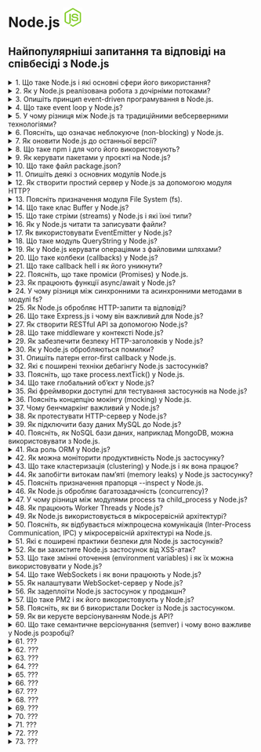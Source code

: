 <h1>
  Node.js <img src="./assets/nodejs.svg" width="40" height="40" />
</h1>

<h2>Найпопулярніші запитання та відповіді на співбесіді з Node.js</h2>

<details>
<summary>1. Що таке Node.js і які основні сфери його використання?</summary>

#### Node.js

**Node.js** — це середовище виконання JavaScript поза браузером, побудоване на
V8. Використовується для створення серверних застосунків, REST/GraphQL API,
реального часу (чати, стріми), мікросервісів, CLI-утиліт.

</details>

<details>
<summary>2. Як у Node.js реалізована робота з дочірніми потоками?</summary>

#### Node.js

Node.js за замовчуванням виконує код у одному потоці (event loop), але:

- Для асинхронних I/O операцій використовує пул потоків libuv. Це приховано від
  розробника.

- Для створення дочірніх потоків у самому Node.js є модуль worker_threads —
  дозволяє запускати паралельні обчислення в окремих потоках з можливістю обміну
  пам’яттю.

- Для ізольованих процесів застосовується child_process, але це вже не потоки, а
  окремі процеси.

В реальних проєктах: CPU-bound задачі (наприклад, хешування, обробка зображень)
варто виносити у worker_threads, щоб не блокувати основний потік.

</details>

<details>
<summary>3. Опишіть принцип event-driven програмування в Node.js.</summary>

#### Node.js

Node.js працює за event-driven (подієво-орієнтованою моделлю): основний потік
виконує event loop, який реагує на події (I/O, мережеві запити, таймери).
Замість блокуючих викликів використовуються колбеки, проміси або async/await. Це
дозволяє ефективно обробляти велику кількість одночасних з’єднань без створення
додаткових потоків.

Приклад з практики: HTTP-сервер у Node.js слухає події request і виконує
потрібний обробник кожного запиту.

</details>

<details>
<summary>4. Що таке event loop у Node.js?</summary>

#### Node.js

1. **Принцип:** Event loop — це механізм, який керує виконанням асинхронних
   операцій у Node.js.

2. **Як працює:** Він безперервно перевіряє чергу подій (callback queue) та
   виконує колбеки, коли стек викликів порожній.

3. **Роль:** Забезпечує неблокуюче виконання коду в одному потоці.

4. **Приклад:** HTTP-запит завершується → колбек потрапляє в чергу → event loop
   виконує його, коли готовий.

</details>

<details>
<summary>5. У чому різниця між Node.js та традиційними вебсерверними технологіями?</summary>

#### Node.js

1. **Архітектура:**

- Node.js — однопотокова подієво-орієнтована модель (event loop).

- Традиційні вебсервери (Apache, Tomcat, IIS) — багатопотокові: кожен запит
  обробляється окремим потоком/процесом.

2. **Продуктивність:**

- Node.js краще масштабується при великій кількості одночасних I/O-запитів.

- Традиційні сервери добре працюють із CPU-bound задачами, але витрачають більше
  ресурсів на управління потоками.

3. **Розробка:**

- Node.js дозволяє писати і фронтенд, і бекенд на JavaScript (єдина мова).

- У класичних підходах бекенд реалізується іншими мовами (PHP, Java, C#,
  Python).

**Приклад з практики:**

Node.js підходить для чату або API з великою кількістю клієнтів у реальному
часі, а Java/Tomcat краще для важких транзакційних систем (банкінг, ERP).

</details>

<details>
<summary>6. Поясніть, що означає неблокуюче (non-blocking) у Node.js.</summary>

#### Node.js

- **Принцип:** Неблокуюче означає, що виконання коду не чекає завершення I/O
  операцій (файли, мережа, БД).

- **Як працює:** Node.js запускає I/O асинхронно і реєструє колбек або проміс
  для обробки результату, поки основний потік продовжує виконання іншого коду.

- **Роль:** Забезпечує високу продуктивність при великій кількості одночасних
  запитів без створення додаткових потоків.

#### Приклад з практики:

Читання великого файлу з диску через fs.readFile() не зупиняє сервер — він може
обробляти інші HTTP-запити в цей час.

</details>

<details>
<summary>7. Як оновити Node.js до останньої версії?</summary>

#### Node.js

1. **Через офіційний сайт:** завантажити останній інсталятор з nodejs.org і
   встановити.

2. **Через пакетний менеджер:**

- Windows/macOS: `nvm` (Node Version Manager) — `nvm install node` або
  `nvm install <version>`

- Linux: `nvm` або системний пакетний менеджер (`apt`, `yum`)

3. **Перевірка версії:** `node -v`

Практика: для проєктів з різними версіями Node.js краще використовувати `nvm` —
легко перемикатися між версіями без конфліктів.

</details>

<details>
<summary>8. Що таке npm і для чого його використовують?</summary>

#### Node.js

- **npm (Node Package Manager)** — менеджер пакетів для Node.js.

- **Призначення:** встановлення, оновлення та управління бібліотеками/модулями у
  проєкті.

- **Приклади команд:**

  - `npm install <package>` — встановити пакет

  - `npm update` — оновити пакети

  - `npm init` — створити package.json

Практика: використовується для підключення сторонніх бібліотек (Express, Axios,
Lodash) і управління залежностями проєкту.

</details>

<details>
<summary>9. Як керувати пакетами у проєкті на Node.js?</summary>

#### Node.js

1. **Ініціалізація проєкту:** `npm init` або `npm init -y` створює
   `package.json`.

2. **Встановлення пакетів:**

- `npm install <package>` — додає пакет і записує у dependencies

- `npm install <package> --save-dev` — додає у devDependencies

3. **Оновлення та видалення:**

- `npm update` — оновлення пакетів

- `npm uninstall <package>` — видалення пакета

4. **Фіксація версій:** `package-lock.json` гарантує однакові версії для всіх
   учасників проєкту.

Практика: завжди використовуй package-lock.json і розділяй залежності на runtime
та dev, щоб уникнути конфліктів і зайвого коду на продакшні.

</details>

<details>
<summary>10. Що таке файл package.json?</summary>

#### Node.js

- **Призначення:** `package.json` описує Node.js проєкт і його залежності.

- **Що містить:**

  - Назву, версію проєкту

  - Залежності (`dependencies` і `devDependencies`)

  - Скрипти (`scripts`) для запуску команд (`start`, `test`, `build`)

  - Метадані про автора, ліцензію, сумісність Node.js

**Практика:** Використовується npm/yarn для встановлення потрібних пакетів і
запуску команд через `npm run <script>`.

</details>

<details>
<summary>11. Опишіть деякі з основних модулів Node.js</summary>

#### Node.js

У Node.js є вбудовані модулі, які не потребують встановлення через npm:

- `fs (File System):` робота з файлами (читання, запис, стрімінг).

- `http / https:` створення вебсерверів та робота з HTTP(S)-запитами.

- `path:` робота з файловими шляхами, кросплатформене вирівнювання.

- `os:` інформація про операційну систему (CPU, пам’ять, мережа).

- `events:` реалізація подієвої моделі через EventEmitter.

- `crypto:` шифрування, хешування, генерація ключів.

</details>

<details>
<summary>12. Як створити простий сервер у Node.js за допомогою модуля HTTP?</summary>

#### Node.js

1. Імпортувати модуль: `const http = require('http');`

2. Створити сервер через `http.createServer()`.

3. Визначити обробку запитів (`req`, `res`).

4. Запустити сервер на вказаному порту (`server.listen(3000)`).

#### Код-приклад:

```JavaScript
const http = require('http');

const server = http.createServer((req, res) => {
  res.writeHead(200, { 'Content-Type': 'text/plain' });
  res.end('Hello, Node.js server!');
});

server.listen(3000, () => {
  console.log('Server is running at http://localhost:3000');
});
```

Практика: такий підхід підходить для демо чи дуже простих API. У реальних
проєктах зазвичай використовують Express.js для зручності.

</details>

<details>
<summary>13. Поясніть призначення модуля File System (fs).</summary>

#### Node.js

- Призначення: модуль `fs` дозволяє працювати з файловою системою напряму з
  Node.js.

- Можливості:

  - читання (`fs.readFile`, `fs.createReadStream`)

  - запис (`fs.writeFile`, `fs.createWriteStream`)

  - створення/видалення файлів і директорій

  - робота в синхронному й асинхронному режимі

- Практика: використовується для завантаження/збереження файлів користувача,
  логування, роботи з конфігами.

#### Приклад:

```JavaScript
const fs = require('fs');

fs.readFile('data.txt', 'utf8', (err, data) => {
  if (err) throw err;
  console.log(data);
});
```

</details>

<details>
<summary>14. Що таке клас Buffer у Node.js?</summary>

#### Node.js

- Призначення: `Buffer` — це клас у Node.js для роботи з двійковими даними (raw
  data).

- Особливості:

  - зберігає дані у вигляді байтів (подібно до масиву байтів у C).

  - використовується для обробки файлів, мережевих потоків, зображень тощо.

  - працює поза V8 heap, напряму в пам’яті.

- Практика: корисний для читання/запису файлів (`fs`), роботи з TCP/UDP
  сокетами, обробки даних у потоках.

#### Приклад:

```JavaScript
const buf = Buffer.from('Hello');
console.log(buf);        // <Buffer 48 65 6c 6c 6f>
console.log(buf.toString()); // Hello
```

</details>

<details>
<summary>15. Що таке стріми (streams) у Node.js і які їхні типи?</summary>

#### Node.js

- Призначення: Стріми — це інтерфейс для роботи з потоковими даними по частинах,
  без завантаження всього в пам’ять. Використовуються для файлів,
  HTTP-запитів/відповідей, сокетів.

- Перевага: ефективна робота з великими обсягами даних.

#### Типи стрімів у Node.js:

1. Readable — джерело даних (читання файлів, вхідні HTTP-запити).

2. Writable — приймач даних (запис у файл, вихідні HTTP-відповіді).

3. Duplex — одночасно читання і запис (TCP-сокети).

4. Transform — Duplex із можливістю трансформації даних під час потоку
   (наприклад, стиснення через zlib).

#### Приклад з практики:

```JavaScript
const fs = require('fs');

const readStream = fs.createReadStream('input.txt');
const writeStream = fs.createWriteStream('output.txt');

readStream.pipe(writeStream); // копіює файл через стріми
```

</details>

<details>
<summary>16. Як у Node.js читати та записувати файли?</summary>

#### Node.js

У Node.js для цього використовується модуль fs (File System).

1. Асинхронне читання/запис (рекомендовано):

```JavaScript
const fs = require('fs');

// Читання
fs.readFile('input.txt', 'utf8', (err, data) => {
  if (err) throw err;
  console.log(data);
});

// Запис
fs.writeFile('output.txt', 'Hello Node.js', (err) => {
  if (err) throw err;
  console.log('Файл збережено!');
});
```

2. Синхронні методи (блокують event loop, краще не використовувати у продакшн):

```JavaScript
const data = fs.readFileSync('input.txt', 'utf8');
fs.writeFileSync('output.txt', 'Hello Sync');
```

#### Практика:

- асинхронні методи застосовуються в більшості сценаріїв (вебсервери, API).

- синхронні зручні для скриптів або ініціалізації конфігів при старті.

</details>

<details>
<summary>17. Як використовувати EventEmitter у Node.js?</summary>

#### Node.js

- EventEmitter — це клас із модуля events, який реалізує подієву модель у
  Node.js.

- Дозволяє створювати власні події та підписників (listeners).

#### Приклад використання:

```JavaScript
const EventEmitter = require('events'); const emitter = new EventEmitter();

// підписка на подію emitter.on('greet', (name) => {
console.log(`Hello, ${name}!`); });

// виклик події emitter.emit('greet', 'Viktor');
```

#### Практика:

- Використовується у внутрішніх механізмах Node.js (наприклад, стріми побудовані
  на EventEmitter).

- У проєктах застосовується для кастомних івентів — наприклад, логування,
  повідомлення між модулями.

</details>

<details>
<summary>18. Що таке модуль QueryString у Node.js?</summary>

#### Node.js

- Призначення: модуль querystring використовується для роботи з рядками запитів
  (URL query strings).

- Можливості:

  - перетворює query string у JavaScript-об’єкт

  - формує query string з об’єкта

#### Приклад:

```js
const querystring = require('querystring');

const parsed = querystring.parse('name=Viktor&age=30'); console.log(parsed); //
{ name: 'Viktor', age: '30' }

const str = querystring.stringify({ city: 'Kyiv', lang: 'ua' });
console.log(str); // city=Kyiv&lang=ua
```

Практика: у сучасних застосунках частіше використовують URLSearchParams
(стандартний Web API у Node.js 10+), але querystring усе ще застосовують у
легасі-коді.

</details>

<details>
<summary>19. Як у Node.js керувати операціями з файловими шляхами?</summary>

#### Node.js

- У Node.js для цього є вбудований модуль path, який забезпечує кросплатформену
  роботу з шляхами.

#### Основні методи:

- `path.join([...paths])` — об’єднання шляхів у правильному форматі.

- `path.resolve([...paths])` — повертає абсолютний шлях.

- `path.basename(path)` — отримати ім’я файлу.

- `path.dirname(path)` — отримати директорію.

- `path.extname(path)` — отримати розширення файлу.

#### Приклад:

```JavaScript
const path = require('path');

const filePath = '/users/viktor/docs/file.txt';

console.log(path.basename(filePath)); // file.txt
console.log(path.dirname(filePath));  // /users/viktor/docs
console.log(path.extname(filePath));  // .txt
console.log(path.join('users', 'viktor', 'docs')); // users/viktor/docs
```

Практика: path застосовується для роботи з файлами у різних ОС (Windows → \,
Linux/macOS → /).

</details>

<details>
<summary>20. Що таке колбеки (callbacks) у Node.js?</summary>

#### Node.js

**Колбек** — це функція, яка передається як аргумент іншій функції і
викликається після завершення асинхронної операції.

- У Node.js вони широко застосовуються для роботи з I/O (файли, мережа, база
  даних).

- Стандартний підхід: error-first callback — перший аргумент `err`, другий —
  результат.

#### Приклад:

```JavaScript
const fs = require('fs');

fs.readFile('data.txt', 'utf8', (err, data) => {
  if (err) {
    console.error('Помилка:', err);
    return;
  }
  console.log('Вміст файлу:', data);
});
```

Практика: Колбеки — основа асинхронності у Node.js. Але через проблему "callback
hell" у сучасних проєктах переважно використовують Promises та async/await.

</details>

<details>
<summary>21. Що таке callback hell і як його уникнути?</summary>

#### Node.js

**Callback hell** — це ситуація, коли в коді є багато вкладених колбеків, що
ускладнює читання, відлагодження та підтримку.

#### Приклад:

```JavaScript
fs.readFile('a.txt', (err, dataA) => {
  fs.readFile('b.txt', (err, dataB) => {
    fs.readFile('c.txt', (err, dataC) => {
      console.log(dataA, dataB, dataC);
    });
  });
});
```

#### Як уникнути:

1. Використовувати Promises — ланцюжки .then().

2. Застосовувати async/await — більш лаконічний та зрозумілий синтаксис.

3. Розбивати код на менші функції (modularization).

4. Використовувати готові бібліотеки для керування асинхронністю (async,
   bluebird).

Сучасна практика: майже всюди застосовують async/await, бо це найчитабельніший
спосіб писати асинхронний код у Node.js.

</details>

<details>
<summary>22. Поясніть, що таке проміси (Promises) у Node.js.</summary>

#### Node.js

**Promise** — це об’єкт, який представляє результат асинхронної операції:
успішний (`resolved`) або з помилкою (`rejected`).

- Дозволяє уникнути вкладених колбеків і писати асинхронний код більш
  структуровано.

- Стани проміса:

1. `pending` (очікування)

2. `fulfilled` (успішно виконано)

3. `rejected` (помилка)

#### Приклад:

```JavaScript
const fs = require('fs').promises;

fs.readFile('data.txt', 'utf8')
  .then(data => console.log('Вміст:', data))
  .catch(err => console.error('Помилка:', err));
```

#### Практика:

- Використовуються для роботи з асинхронними API (fetch, fs.promises, БД).

- У сучасному коді зазвичай поєднуються з async/await, що робить код ще
  чистішим.

</details>

<details>
<summary>23. Як працюють функції async/await у Node.js?</summary>

#### Node.js

- `async` — позначає функцію, яка завжди повертає Promise.

- `await` — зупиняє виконання всередині async-функції, поки Promise не буде
  виконано (`resolved` або `rejected`).

- Це синтаксичний цукор над Promises, що робить асинхронний код схожим на
  синхронний.

Приклад:

```JavaScript
const fs = require('fs').promises;

async function readFile() {
  try {
    const data = await fs.readFile('data.txt', 'utf8');
    console.log('Вміст:', data);
  } catch (err) {
    console.error('Помилка:', err);
  }
}

readFile();
```

#### Практика:

- Використовується у більшості сучасних проєктів для роботи з асинхронним кодом.

- Полегшує обробку помилок через `try/catch`.

- Уникає “callback hell” і довгих ланцюжків `.then()`.

</details>

<details>
<summary>24. У чому різниця між синхронними та асинхронними методами в модулі fs?</summary>

#### Node.js

**Синхронні методи** (`fs.readFileSync`, `fs.writeFileSync`):

- Блокують event loop, поки операція не завершиться.

- Простий код, але погано для серверних застосунків з багатьма запитами.

**Асинхронні методи** (`fs.readFile`, `fs.writeFile`):

- Виконуються неблокуюче.

- Результат обробляється через callback, Promise або async/await.

- Рекомендовані для продакшн-коду.

#### Приклад:

```JavaScript
const fs = require('fs');

// Асинхронно
fs.readFile('data.txt', 'utf8', (err, data) => {
  if (err) throw err;
  console.log('Async:', data);
});

// Синхронно
const data = fs.readFileSync('data.txt', 'utf8');
console.log('Sync:', data);
```

#### Практика:

- Синхронні методи підходять для скриптів або ініціалізації під час старту
  програми.

- Асинхронні — для роботи сервера, щоб не блокувати інші запити.

</details>

<details>
<summary>25. Як Node.js обробляє HTTP-запити та відповіді?</summary>

#### Node.js

**Node.js** використовує вбудований модуль http для створення серверів.

- Сервер працює в подієво-орієнтованій моделі: на кожен запит генерується подія,
  яку можна обробити у callback.

- Об’єкт req (request) містить дані запиту (метод, заголовки, тіло).

- Об’єкт res (response) використовується для формування та відправки відповіді
  клієнту.

#### Приклад:

```JavaScript
const http = require('http');

const server = http.createServer((req, res) => {
  res.writeHead(200, { 'Content-Type': 'text/plain' });
  res.end('Hello from Node.js server!');
});

server.listen(3000, () => {
  console.log('Server is running on http://localhost:3000');
});
```

#### Практика:

- Node.js може обробляти велику кількість одночасних HTTP-запитів завдяки
  неблокуючій архітектурі.

- Для складніших застосунків використовуються фреймворки на базі http, наприклад
  Express.js.

</details>

<details>
<summary>26. Що таке Express.js і чому він важливий для Node.js?</summary>

#### Node.js

**Express.js** — це мінімалістичний і гнучкий веб-фреймворк для Node.js.

- Дає простіший спосіб роботи з HTTP-запитами, відповідями, маршрутизацією,
  middleware.

- Значно спрощує розробку REST API та веб-додатків.

#### Чому важливий:

- Зменшує кількість “ручного коду” порівняно з нативним модулем `http`.

- Має велику екосистему middleware для авторизації, логування, обробки JSON,
  статичних файлів тощо.

- Де-факто стандарт у Node.js-середовищі для побудови серверних застосунків.

#### Приклад:

```JavaScript
const express = require('express');
const app = express();

app.get('/', (req, res) => {
  res.send('Hello from Express.js!');
});

app.listen(3000, () => {
  console.log('Server running on http://localhost:3000');
});
```

У реальних проєктах Express — це "каркас" для швидкої розробки, тоді як чистий
http модуль використовують рідко.

</details>

<details>
<summary>27. Як створити RESTful API за допомогою Node.js?</summary>

#### Node.js

1. Використати Express.js (спрощує маршрутизацію та обробку запитів).

2. Визначити ендпоінти для CRUD-операцій (Create, Read, Update, Delete).

3. Використовувати JSON як формат обміну даними.

4. Опціонально: підключити базу даних (MongoDB, PostgreSQL, MySQL).

#### Приклад REST API (Express.js):

```JavaScript
const express = require('express');
const app = express();

app.use(express.json());

// Read (GET)
app.get('/users', (req, res) => {
  res.json([{ id: 1, name: 'Alice' }]);
});

// Create (POST)
app.post('/users', (req, res) => {
  const newUser = req.body;
  res.status(201).json(newUser);
});

// Update (PUT)
app.put('/users/:id', (req, res) => {
  res.json({ id: req.params.id, ...req.body });
});

// Delete (DELETE)
app.delete('/users/:id', (req, res) => {
  res.status(204).send();
});

app.listen(3000, () => console.log('API running on http://localhost:3000'));
```

#### Ключові моменти:

- Кожен ендпоінт відповідає певній операції над ресурсом.

- Дані передаються у форматі JSON.

- Легко масштабувати та інтегрувати з базами даних і фронтендом.

</details>

<details>
<summary>28. Що таке middleware у контексті Node.js?</summary>

#### Node.js

**Middleware** — це функція, яка виконується між отриманням HTTP-запиту і
відправкою відповіді в Express.js або іншому Node.js-фреймворку.

- Вона може змінювати `req` і `res`, виконувати логіку (логування,
  аутентифікація, валідація, обробка помилок) і викликати `next()` для передачі
  керування далі.

#### Приклад middleware в Express.js:

```JavaScript
const express = require('express');
const app = express();

// Кастомне middleware для логування
app.use((req, res, next) => {
  console.log(`${req.method} ${req.url}`);
  next(); // передати керування наступному middleware/роуту
});

app.get('/', (req, res) => {
  res.send('Hello, Middleware!');
});

app.listen(3000, () => console.log('Server running on http://localhost:3000'));
```

#### Ключові приклади middleware:

- Вбудовані (`express.json()`, `express.urlencoded()`)

- Сторонні (наприклад, `morgan`, `cors`)

- Кастомні (написані вручну під бізнес-логіку)

</details>

<details>
<summary>29. Як забезпечити безпеку HTTP-заголовків у Node.js?</summary>

#### Node.js

1. Використати `helmet` — популярний middleware для Express.js, який автоматично
   додає та налаштовує безпечні HTTP-заголовки.

```JavaScript
const express = require('express');
const helmet = require('helmet');
const app = express();

app.use(helmet()); // додає набір захисних заголовків
```

2. Основні заголовки для безпеки:

- Content-Security-Policy (CSP) → захист від XSS.

- X-Frame-Options → запобігає clickjacking.

- X-Content-Type-Options → блокує MIME sniffing.

- Strict-Transport-Security (HSTS) → примусове використання HTTPS.

- Referrer-Policy → контроль витоку інформації у реферері.

**Ключова ідея:** у Node.js зазвичай не пишуть заголовки вручну — helmet робить
це централізовано та безпечно.

</details>

<details>
<summary>30. Як у Node.js обробляються помилки?</summary>

#### Node.js

1. **Синхронний код** → через `try/catch`:

```JavaScript
try {
  throw new Error("Something went wrong");
} catch (err) {
  console.error(err.message);
}
```

2. **Асинхронний код з callback** → помилка передається першим аргументом:

```JavaScript
fs.readFile('file.txt', (err, data) => {
  if (err) {
    return console.error("Помилка:", err);
  }
  console.log("Дані:", data.toString());
});
```

3. **Promises** → через `.catch()`:

```JavaScript
someAsyncTask()
  .then(result => console.log(result))
  .catch(err => console.error("Помилка:", err));
```

4. `async/await` → з `try/catch`:

```JavaScript
async function run() {
  try {
    const data = await someAsyncTask();
    console.log(data);
  } catch (err) {
    console.error("Помилка:", err);
  }
}
run();
```

5. **Глобальна обробка (як крайній захід):**

```JavaScript
process.on('uncaughtException', err => {
  console.error('Невловлена помилка:', err);
});

process.on('unhandledRejection', err => {
  console.error('Невловлене відхилення Promise:', err);
});
```

Головний принцип: завжди обробляти помилки на місці, а глобальні хендлери
використовувати тільки як резервний варіант.

</details>

<details>
<summary>31. Опишіть патерн error-first callback у Node.js.</summary>

#### Node.js

- **Суть:** у Node.js колбеки зазвичай реалізовані у форматі error-first, тобто
  перший аргумент завжди призначений для помилки, а другий — для результату.

- **Причина:** це дозволяє уніфікувати обробку помилок і результатів у
  асинхронних функціях.

#### Приклад (чтення файлу):

```JavaScript
const fs = require('fs');

fs.readFile('file.txt', 'utf8', (err, data) => {
  if (err) {
    console.error("Сталася помилка:", err);
    return;
  }
  console.log("Файл прочитано:", data);
});
```

#### Переваги патерну:

1. Єдиний стандарт для обробки помилок.

2. Проста перевірка: if (err) → зупиняємо виконання.

3. Сумісність із багатьма бібліотеками Node.js.

Недолік: при вкладених колбеках → виникає callback hell, який вирішується
Promises або async/await.

</details>

<details>
<summary>32. Які є поширені техніки дебагінгу Node.js застосунків?</summary>

#### Node.js

1. **Консольні логи** – console.log, console.error, console.table для швидкого
   відстеження.

2. **Вбудований інспектор** – запуск з node --inspect або node --inspect-brk і
   підключення Chrome DevTools / VS Code Debugger.

3. **Debugger statement** – додавання debugger; у код, щоб зупинити виконання і
   проаналізувати змінні.

4. **Логування** – використання бібліотек (winston, pino) для структурованих
   логів.

5. **unit/integration тести** – з jest, mocha, chai для відлову багів на ранніх
   етапах.

6. **Аналіз стек-трейсів** – читання помилок і використання Error.stack.

7. **Performance профайлінг** – node --prof, clinic.js для аналізу
   продуктивності та memory leaks.

8. **Лінтери та статичний аналіз** – eslint, typescript для запобігання
   помилкам.

Коротко: найшвидший старт – console.log та node --inspect, більш системний
підхід – логери й тести.

</details>

<details>
<summary>33. Поясніть, що таке process.nextTick() у Node.js.</summary>

#### Node.js

- process.nextTick() ставить callback у чергу next tick queue, яка виконується
  перед переходом до наступної фази event loop.

- Це означає, що він виконується раніше за setImmediate та setTimeout(0).

- Використовується для відкладення виконання функції, але без виходу з поточного
  циклу подій.

#### Приклад:

```JavaScript
console.log("start");

process.nextTick(() => {
  console.log("nextTick callback");
});

console.log("end");
```

#### Вивід:

```sql
start
end
nextTick callback
```

#### Ключові моменти:

Добре для асинхронних дій, які потрібно виконати після поточної операції, але
перед будь-якими I/O.

Надмірне використання може "заблокувати" event loop, якщо в nextTick постійно
ставити нові колбеки.

</details>

<details>
<summary>34. Що таке глобальний об’єкт у Node.js?</summary>

#### Node.js

- У Node.js глобальний об’єкт — це global, аналогічний до window у браузері.

- Він доступний у будь-якій частині застосунку без require.

- Містить вбудовані об’єкти та функції:

  - `process` – інформація про процес

  - `Buffer` – робота з бінарними даними

  - `setTimeout`, `setInterval`, `setImmediate` – таймери

  - `console` – логування

#### Приклад:

```JavaScript
console.log(global.process.platform);
// Виведе платформу (наприклад, 'darwin' або 'linux')
```

Важливо: краще уникати створення власних глобальних змінних через global, щоб не
було конфліктів у коді.

</details>

<details>
<summary>35. Які фреймворки доступні для тестування застосунків на Node.js?</summary>

#### Node.js

У Node.js існує багато фреймворків і бібліотек для тестування, найпопулярніші:

- **Mocha** – гнучкий тестовий фреймворк (часто разом з Chai для assertions).

- **Jest** – all-in-one фреймворк від Facebook (асерти, мокінг, coverage).

- **Jasmine** – behavior-driven testing, без додаткових бібліотек.

- **AVA** – мінімалістичний, паралельне виконання тестів.

- **Supertest** – спеціально для тестування REST API (часто з Mocha або Jest).

На практиці найчастіше обирають Jest (через простоту та інтеграцію), або Mocha +
Chai + Supertest для більшої гнучкості.

</details>

<details>
<summary>36. Поясніть концепцію мокінгу (mocking) у Node.js.</summary>

#### Node.js

- **Mocking** — це техніка тестування, коли ми імітуємо поведінку залежностей
  (наприклад, бази даних, API, файлової системи), щоб ізолювати й протестувати
  лише потрібний модуль.

- Використовується, коли реальні залежності:

  - повільні (запити до БД чи API),

  - нестабільні (зовнішні сервіси),

  - або не потрібні для конкретного юніт-тесту.

#### Приклад (Jest):

```JavaScript
// userService.js
const db = require("./db");
exports.getUser = (id) => db.findUser(id);

// userService.test.js
const db = require("./db");
jest.mock("./db");

test("getUser returns mocked user", () => {
  db.findUser.mockReturnValue({ id: 1, name: "Test" });

  const userService = require("./userService");
  expect(userService.getUser(1)).toEqual({ id: 1, name: "Test" });
});
```

#### Ключові моменти:

- Моки допомагають писати швидкі та ізольовані юніт-тести.

- Для мокінгу у Node.js найчастіше використовують Jest (вбудовано) або Sinon.js.

</details>

<details>
<summary>37. Чому бенчмаркінг важливий у Node.js?</summary>

#### Node.js

- **Бенчмаркінг** — це вимірювання продуктивності коду (швидкість виконання,
  споживання пам’яті, latency).

- У Node.js це особливо важливо, бо він працює на однопоточному event loop, і
  будь-яка повільна операція може заблокувати виконання всієї програми.

#### Допомагає:

- виявляти вузькі місця (bottlenecks);

- порівнювати різні реалізації функцій/алгоритмів;

- прогнозувати масштабованість при рості навантаження;

- оптимізувати використання CPU та пам’яті.

#### На практиці застосовують:

- модуль benchmark або perf_hooks у Node.js,

- зовнішні інструменти (наприклад, Apache Bench, autocannon, Artillery).

</details>

<details>
<summary>38. Як протестувати HTTP-сервер у Node.js?</summary>

#### Node.js

- Тестування HTTP-сервера зазвичай роблять за допомогою інтеграційних тестів,
  які перевіряють відповіді на реальні запити.

- **Основні підходи:**

1. Використати вбудований модуль http + бібліотеки для запитів (supertest,
   axios, node-fetch).

2. Писати тести через фреймворки — Mocha, Jest, Jasmine.

3. Перевіряти статус-код, заголовки, тіло відповіді.

#### Приклад із supertest + Jest:

```JavaScript
// app.js
const express = require("express");
const app = express();

app.get("/hello", (req, res) => {
  res.status(200).json({ message: "Hello World" });
});

module.exports = app;

// app.test.js
const request = require("supertest");
const app = require("./app");

test("GET /hello should return Hello World", async () => {
  const res = await request(app).get("/hello");
  expect(res.statusCode).toBe(200);
  expect(res.body.message).toBe("Hello World");
});
```

Такий підхід дозволяє запускати сервер у тестовому середовищі, робити
HTTP-запити й перевіряти реальні відповіді.

</details>

<details>
<summary>39. Як підключити базу даних MySQL до Node.js?</summary>

#### Node.js

- Для роботи з MySQL у Node.js використовують клієнтські бібліотеки,
  найпопулярніші: mysql2 або sequelize (ORM).

- Підключення відбувається через створення з’єднання (connection) або пулу
  з’єднань (connection pool).

- Далі можна виконувати SQL-запити або працювати через ORM.

#### Приклад із mysql2:

```JavaScript
const mysql = require("mysql2");

const connection = mysql.createConnection({
  host: "localhost",
  user: "root",
  password: "password",
  database: "testdb"
});

connection.connect((err) => {
  if (err) {
    console.error("Помилка підключення:", err);
    return;
  }
  console.log("MySQL підключено!");
});

// Виконання запиту
connection.query("SELECT * FROM users", (err, results) => {
  if (err) throw err;
  console.log(results);
});

connection.end();
```

У продакшні зазвичай використовують пул з’єднань для ефективності й ORM
(Sequelize, TypeORM, Prisma) для зручності.

</details>

<details>
<summary>40. Поясніть, як NoSQL бази даних, наприклад MongoDB, можна використовувати з Node.js.</summary>

#### Node.js

- **MongoDB** — документно-орієнтована база даних, яка зберігає дані у форматі
  JSON-подібних документів (BSON).

- У Node.js найчастіше використовують бібліотеки:

  - mongodb — офіційний драйвер для роботи з MongoDB.

  - Mongoose — ODM (Object Data Modeling), що додає схеми, валідацію та методи
    моделі.

#### Приклад із mongodb (raw driver):

```JavaScript
const { MongoClient } = require("mongodb");
const url = "mongodb://localhost:27017";
const client = new MongoClient(url);

async function run() {
  try {
    await client.connect();
    console.log("MongoDB підключено!");
    const db = client.db("testdb");
    const users = db.collection("users");

    // Створення документа
    await users.insertOne({ name: "Alice", age: 30 });

    // Читання документів
    const result = await users.find({}).toArray();
    console.log(result);
  } finally {
    await client.close();
  }
}

run().catch(console.error);
```

#### Приклад із Mongoose:

```JavaScript
const mongoose = require("mongoose");
mongoose.connect("mongodb://localhost:27017/testdb");

const userSchema = new mongoose.Schema({ name: String, age: Number });
const User = mongoose.model("User", userSchema);

async function run() {
  const alice = new User({ name: "Alice", age: 30 });
  await alice.save();
  const users = await User.find();
  console.log(users);
}
run();
```

#### Переваги NoSQL + Node.js:

- JSON-подібна структура зручно інтегрується з JavaScript.

- Висока масштабованість та швидке прототипування.

- Легка робота з динамічною схемою даних.

</details>

<details>
<summary>41. Яка роль ORM у Node.js?</summary>

#### Node.js

- ORM (Object-Relational Mapping) — це шар між Node.js і базою даних, який
  дозволяє працювати з даними як з JavaScript-об’єктами, а не писати чисті
  SQL-запити.

#### Основні ролі:

1. Абстрагування SQL – розробник маніпулює об’єктами, а ORM генерує SQL-запити.

2. Валідація та схема даних – багато ORM підтримують схеми, типи даних і
   валідацію.

3. Міграції – керування змінами у структурі бази.

4. Взаємозв’язки – легко працювати з зв’язками між таблицями (One-to-Many,
   Many-to-Many).

#### Популярні ORM у Node.js:

- **Sequelize** – для SQL баз (MySQL, PostgreSQL, SQLite).

- **TypeORM** – підтримує TypeScript, SQL та NoSQL (MongoDB).

- **Prisma** – сучасний ORM з генерацією типів TypeScript.

#### Приклад (Sequelize):

```JavaScript
const { Sequelize, DataTypes } = require('sequelize');
const sequelize = new Sequelize('mysql://user:pass@localhost:3306/testdb');

const User = sequelize.define('User', {
  name: DataTypes.STRING,
  age: DataTypes.INTEGER
});

(async () => {
  await sequelize.sync();
  await User.create({ name: 'Alice', age: 30 });
  const users = await User.findAll();
  console.log(users);
})();
```

Ключова ідея: ORM спрощує роботу з базами даних, підвищує безпеку (захист від
SQL injection) і робить код більш читабельним.

</details>

<details>
<summary>42. Як можна моніторити продуктивність Node.js застосунку?</summary>

#### Node.js

1. **Вбудовані інструменти:**

- `process.memoryUsage()`, `process.cpuUsage()` — перевірка використання
  ресурсів.

- `console.time()` / `console.timeEnd()` — заміри виконання коду.

2. **Node.js профайлінг:**

- `node --inspect` + Chrome DevTools → профайлінг CPU/heap.

- `clinic.js` (Clinic Doctor, Flame, Bubbleprof).

3. **Моніторинг у продакшн:**

- APM (Application Performance Monitoring): New Relic, Datadog, AppDynamics.

- Метрики через Prometheus + Grafana.

- Логування (Winston, Pino) + централізація логів (ELK stack).

Практика: у великих продакшн-застосунках зазвичай ставлять Prometheus для метрик
і Grafana для дашбордів, плюс APM для глибинного трейсингу.

</details>

<details>
<summary>43. Що таке кластеризація (clustering) у Node.js і як вона працює?</summary>

#### Node.js

- Призначення: Кластеризація дозволяє Node.js використовувати всі CPU-ядра для
  масштабування серверних застосунків.

- Як працює:

1. Node.js за замовчуванням однопотоковий.

2. Модуль cluster створює кілька воркер-процесів, що виконують той самий код.

3. Майстер-процес розподіляє вхідні з’єднання між воркерами.

Практика: дає можливість обробляти більше запитів паралельно без ручного
керування процесами.

#### Приклад:

```JavaScript
const cluster = require('cluster');
const http = require('http');
const os = require('os');

if (cluster.isMaster) {
  const numCPUs = os.cpus().length;
  for (let i = 0; i < numCPUs; i++) {
    cluster.fork();
  }
} else {
  http.createServer((req, res) => {
    res.end(`Handled by worker ${process.pid}`);
  }).listen(3000);
}
```

Важливо: кожен воркер має власну пам’ять, тому для обміну даними потрібен IPC
або зовнішнє сховище (Redis, DB).

</details>

<details>
<summary>44. Як запобігти витокам пам’яті (memory leaks) у Node.js застосунку?</summary>

#### Node.js

1. **Правильне управління подіями:**

- Видаляти непотрібні listeners (emitter.removeListener / emitter.off).

- Уникати нескінченної кількості підписок.

2. **Оптимізація замикань:**

- Не тримати посилання на змінні, які більше не потрібні.

- Очищати таймери/інтервали (clearTimeout, clearInterval).

3. **Обмеження кешування:**

- Використовувати LRU Cache або встановлювати ліміти на збережені дані.

4. **Моніторинг та профайлінг:**

- --inspect, Chrome DevTools, clinic.js для перевірки heap snapshots.

- APM (New Relic, Datadog) у продакшн.

5. **Робота зі стрімами:**

- Завжди використовувати .pipe() замість ручного буферизації.

- Закривати стріми після використання.

Практика: У великому застосунку ми виявили memory leak через невидалені
listeners. Вирішили — використали .once() замість .on для одноразових подій і
додали моніторинг heap у продакшн.

</details>

<details>
<summary>45. Поясніть призначення прапорця --inspect у Node.js.</summary>

#### Node.js

- Призначення: прапорець --inspect запускає Node.js у режимі налагодження (debug
  mode).

- Як працює:

  - відкриває віддалений debug-порт (за замовчуванням 127.0.0.1:9229),

  - дозволяє підключати інструменти для відлагодження (Chrome DevTools, VS Code
    Debugger).

- Варіанти:

  - `node --inspect app.js` — стандартний режим.

  - `node --inspect-brk app.js` — запускає в debug і одразу ставить breakpoint
    на першому рядку.

#### Приклад використання:

```bash
node --inspect index.js
```

- відкриває chrome://inspect у Chrome для налагодження.

Практика: зручно для пошуку memory leaks, профайлінгу CPU, покрокового виконання
коду.

</details>

<details>
<summary>46. Як Node.js обробляє багатозадачність (concurrency)?</summary>

#### Node.js

- **Однопоточна модель:** Node.js працює в одному потоці для виконання JS-коду.

- **Event Loop:** використовується подієвий цикл для асинхронних операцій (I/O,
  таймери, мережеві запити).

- **Non-blocking I/O:** важкі операції (читання файлів, запити до БД, HTTP)
  виконуються асинхронно, без блокування головного потоку.

- **libuv thread pool:** під капотом Node.js має пул робочих потоків (4 за
  замовчуванням) для обробки дорогих операцій (наприклад, криптографія, робота з
  файловою системою).

- **Масштабування:** для багатоядерних CPU використовують Cluster API або Worker
  Threads, щоб запускати кілька процесів/потоків паралельно.

Ключова ідея: Node.js досягає concurrency не через багатопоточність у JS-коді, а
завдяки event loop + async I/O + thread pool.

</details>

<details>
<summary>47. У чому різниця між модулями process та child_process у Node.js?</summary>

#### Node.js

- `process`

  - Глобальний об’єкт, що представляє поточний процес Node.js.

  - Дозволяє працювати з аргументами (`process.argv`), середовищем
    (`process.env`), виходами (`stdout`, `stderr`), завершенням
    (`process.exit()`), ресурсами (`process.memoryUsage()`).

  - Використовується для керування поточним середовищем виконання.

- `child_process`

  - Модуль для створення нових процесів із поточного.

  - Методи: `spawn`, `exec`, `fork`, `execFile`.

  - Використовується для виконання зовнішніх команд, скриптів чи створення
    окремих Node.js-процесів.

  - Дає можливість організувати паралельну роботу через окремі процеси.

#### Коротко:

`process` = керування поточним процесом.

`child_process` = створення й керування новими процесами.

</details>

<details>
<summary>48. Як працюють Worker Threads у Node.js?</summary>

#### Node.js

- **Призначення:** Worker Threads дозволяють виконувати JavaScript-код у
  паралельних потоках в межах одного процесу Node.js. Це вирішує проблему
  обмежень однопоточного Event Loop для CPU-інтенсивних задач.

- **Як працює:**

  - Кожен Worker має власний Event Loop, пам’ять та виконання.

  - Обмін даними відбувається через message passing (postMessage /
    on('message')) або SharedArrayBuffer для спільної пам’яті.

  - Основний потік (main thread) створює робітників через модуль
    `worker_threads`.

#### Приклад:

```JavaScript
const { Worker } = require('worker_threads');

const worker = new Worker('./worker.js');
worker.on('message', msg => console.log(`Message: ${msg}`));
worker.postMessage('start');
```

Ключова ідея: Worker Threads = багатопоточність у Node.js для CPU-heavy задач
(наприклад, хешування, обчислення), тоді як I/O краще віддавати Event Loop +
async I/O.

</details>

<details>
<summary>49. Як Node.js використовується в мікросервісній архітектурі?</summary>

#### Node.js

- **Легка вага та швидкість:** завдяки асинхронній подієвій моделі Node.js
  ідеально підходить для побудови сервісів із високою кількістю одночасних
  з’єднань.

- **API Gateway:** часто використовується для створення шлюзів, що агрегують
  запити до різних мікросервісів.

- **Комунікація між сервісами:** реалізація через REST, GraphQL або асинхронні
  шини повідомлень (Kafka, RabbitMQ, NATS).

- **Docker + Kubernetes:** Node.js-сервіси добре контейнеризуються й
  масштабуються в Kubernetes чи іншому оркестраторі.

- **Інтеграція з базами даних:** кожен мікросервіс може мати свою базу
  (PostgreSQL, MongoDB, Redis), і Node.js забезпечує швидке підключення через
  драйвери.

- **Практика:** Node.js часто застосовують для BFF (Backend For Frontend) —
  легких API для мобільних і веб-додатків, які взаємодіють із мікросервісами.

Ключова ідея: Node.js у мікросервісах = швидке, асинхронне API, яке добре
масштабується й легко деплоїться у хмарі.

</details>

<details>
<summary>50. Поясніть, як відбувається міжпроцесна комунікація (Inter-Process Communication, IPC) у мікросервісній архітектурі на Node.js.</summary>

#### Node.js

- **Що таке IPC:** механізми обміну даними між незалежними процесами/сервісами.
  У мікросервісах це критично, бо кожен сервіс ізольований.

- **Основні підходи в Node.js:**

1. HTTP/REST API – найпростіший спосіб (сервіси спілкуються через HTTP-запити).

2. gRPC – швидша двійкова комунікація з автогенерацією клієнтів і контрактами.

3. Message Brokers (async IPC):

- RabbitMQ, Kafka, NATS, Redis Pub/Sub.

- Сервіси публікують/споживають події → loosely coupled архітектура.

4. Вбудований IPC у Node.js (child_process, worker_threads, cluster):

- для комунікації між процесами в межах одного хоста через `.send()` і `message`
  events.

5. WebSockets / Socket.IO: для real-time зв’язку між сервісами чи клієнтом і
   мікросервісами.

- **Практичний приклад:**

  - API Gateway (Node.js) приймає запит → кладе подію в Kafka → сервіс-обробник
    підписаний на цю подію → після обробки повертає результат у базу/чергу.

👉 Ключова ідея: у Node.js мікросервісах IPC реалізується або синхронно
(HTTP/gRPC), або асинхронно (message broker, pub/sub). Вибір залежить від вимог
до швидкості, надійності й масштабованості.

</details>

<details>
<summary>51. Які є поширені практики безпеки для Node.js застосунків?</summary>

#### Node.js

1. **Управління залежностями:**

- Використовувати npm audit, snyk для перевірки вразливостей.

- Мінімізувати кількість сторонніх пакетів.

2. **Валідація даних:**

- Використовувати бібліотеки (наприклад, Joi, zod) для перевірки вводу.

- Захист від SQL/NoSQL інʼєкцій.

3. **Аутентифікація та авторизація:**

- Використовувати JWT або OAuth2.

- Реалізувати role-based доступ (RBAC).

4. **Безпека HTTP:**

- Використовувати helmet для встановлення безпечних заголовків.

- Примусовий HTTPS (HSTS).

5. **Захист від XSS/CSRF:**

- Екранування даних перед рендерингом.

- CSRF-токени (csurf).

6. **Секрети та конфіг:**

- Зберігати ключі у Vault/Secret Manager, а не в коді.

- Використовувати змінні оточення (dotenv тільки для dev).

7. **Rate limiting & захист від brute-force:**

- Використовувати express-rate-limit, slow-down.

8. **Моніторинг та логування:**

- Централізоване логування (Winston, Pino).

- APM/IDS для відстеження аномалій.

Ключова ідея: головне — мінімізувати вразливості у залежностях, захистити дані
користувача й контролювати доступ.

</details>

<details>
<summary>52. Як ви захистите Node.js застосунок від XSS-атак?</summary>

#### Node.js

1. **Екранування (escaping) виводу:**

- Завжди екранувати динамічний контент перед рендерингом у HTML.

- Використовувати шаблонізатори, які автоматично це роблять (наприклад,
  Handlebars, Pug).

2. **Content Security Policy (CSP):**

- Додавати CSP-заголовки через helmet.

- Забороняти inline-скрипти й дозволяти лише whitelist джерела.

3. **Валідація вводу:**

- Використовувати бібліотеки (validator, Joi, zod) для перевірки даних
  користувача.

4. **HTTP-заголовки:**

- X-XSS-Protection, X-Content-Type-Options, X-Frame-Options.

5. **Escaping JSON:**

- При передачі JSON у HTML завжди конвертувати спецсимволи (<, >, /).

6. **Уникати eval, new Function():**

- Вони можуть дати змогу виконати шкідливий код.

7. **Для SPA/React/Vue:**

- Використовувати безпечні API (dangerouslySetInnerHTML у React тільки з
  довірою).

Ключова ідея: захист від XSS = валідація вводу + escaping + CSP + безпечні
заголовки.

</details>

<details>
<summary>53. Що таке змінні оточення (environment variables) і як їх можна використовувати у Node.js?</summary>

#### Node.js

**Змінні оточення** — це ключ-значення, які зберігають конфігурацію додатку поза
кодом.

Приклади: PORT, DB_HOST, JWT_SECRET.

**Використання у Node.js:**

- Доступ через process.env:

```JavaScript
const port = process.env.PORT || 3000;
```

- Для локальної розробки часто використовують пакет dotenv:

```JavaScript
require('dotenv').config();
console.log(process.env.DB_HOST);
```

**Навіщо потрібні:**

- Відокремлення конфігурації від коду (12-factor principle).

- Безпечне зберігання секретів (API keys, tokens).

- Різні значення для dev / staging / production середовищ.

Ключова ідея: змінні оточення = спосіб зробити застосунок гнучким, безпечним і
конфігурованим без змін у коді.

</details>

<details>
<summary>54. Що таке WebSockets і як вони працюють у Node.js?</summary>

#### Node.js

**WebSockets** — це протокол для встановлення постійного двонаправленого
з’єднання між клієнтом і сервером поверх TCP.

**Як працює:**

1. Клієнт надсилає HTTP-запит із заголовком Upgrade: websocket.

2. Сервер відповідає підтвердженням, після чого канал "оновлюється" з HTTP →
   WebSocket.

3. Встановлюється full-duplex з’єднання, де і клієнт, і сервер можуть надсилати
   повідомлення у будь-який момент.

**Node.js реалізація:**

- Вбудованого WebSocket-сервера немає, але використовуються пакети:

  - ws (найпопулярніший lightweight-пакет).

  - socket.io (більш високорівневий, з fallback на long-polling).

**Приклад із ws:**

```JavaScript
const WebSocket = require('ws');
const wss = new WebSocket.Server({ port: 8080 });

wss.on('connection', ws => {
  ws.on('message', msg => console.log(`Received: ${msg}`));
  ws.send('Hello from server!');
});
```

Ключова ідея: WebSockets у Node.js дають можливість будувати real-time
застосунки (чати, ігри, live-нотифікації) з постійним з’єднанням замість
постійних HTTP-запитів.

</details>

<details>
<summary>55. Як налаштувати WebSocket-сервер у Node.js?</summary>

#### Node.js

1. **Використати пакет ws:**

- Це найпопулярніший і легковаговий модуль для WebSocket у Node.js.

2. **Код прикладу:**

```JavaScript
// Встановити: npm install ws
const WebSocket = require('ws');

// Створюємо WebSocket-сервер на порту 8080
const wss = new WebSocket.Server({ port: 8080 });

wss.on('connection', ws => {
  console.log('Клієнт підключився');

  // Отримання повідомлень від клієнта
  ws.on('message', msg => {
    console.log(`Отримано: ${msg}`);
  });

  // Відправлення повідомлення клієнту
  ws.send('Привіт від сервера!');
});
```

3. **Підключення клієнта (у браузері):**

```JavaScript
const socket = new WebSocket('ws://localhost:8080');

socket.onopen = () => socket.send('Hello Server');
socket.onmessage = event => console.log(event.data);
```

Ключова ідея: налаштування WebSocket-сервера в Node.js = підключаємо ws,
створюємо сервер і слухаємо події connection, message, close.

</details>

<details>
<summary>56. Як задеплоїти Node.js застосунок у продакшн?</summary>

#### Node.js

1. **Підготовка застосунку:**

- Оптимізувати код, мінімізувати залежності.

- Використати process.env для конфігурації (порти, БД, ключі).

2. **Вибір середовища виконання:**

- PM2 або forever для керування процесами.

- Docker для контейнеризації.

3. **Інфраструктура:**

- Хмарні сервіси: AWS, GCP, Azure, DigitalOcean, Heroku, Render.

- Операційна система: Linux (Ubuntu, Debian).

4. **Зворотний проксі (reverse proxy):**

- Використати NGINX або Apache для:

  - HTTPS (TLS-термінація).

  - Балансування навантаження.

  - Сервісу статичних файлів.

5. **Масштабування:**

- Використати Cluster API або PM2 cluster mode для багатоядерних CPU.

- У хмарі — Kubernetes чи Docker Swarm.

6. **Моніторинг і логування:**

- PM2 monit, Winston, Pino, APM (Datadog, New Relic).

Ключова ідея: продакшн-деплой Node.js = керування процесами (PM2), проксі
(NGINX), контейнеризація (Docker), моніторинг і масштабування.

</details>

<details>
<summary>57. Що таке PM2 і як його використовують у Node.js?</summary>

#### Node.js

- **PM2** — це менеджер процесів для Node.js, який допомагає запускати
  застосунки в продакшн.

#### Основні можливості:

1. **Автоматичний рестарт** при падінні застосунку.

2. **Cluster mode** — запуск кількох інстансів Node.js для використання всіх
   ядер CPU.

3. **Моніторинг:** pm2 monit для CPU, пам’яті, логів.

4. **Логування:** збереження stdout/stderr у файли.

5. **Зручне керування:** запуск, зупинка, перезапуск процесів.

6. **Startup scripts:** автостарт після перезавантаження сервера.

#### Приклад використання:

```bash
# Встановлення глобально
npm install -g pm2

# Запуск застосунку
pm2 start app.js

# Запуск у кластерному режимі на всіх ядрах
pm2 start app.js -i max

# Перегляд статусу
pm2 list

# Моніторинг
pm2 monit
```

Ключова ідея: PM2 = production-ready process manager для Node.js, що спрощує
деплой, масштабування та моніторинг.

</details>

<details>
<summary>58. Поясніть, як ви б використали Docker із Node.js застосунком.</summary>

#### Node.js

**Навіщо Docker:**

- Створює ізольоване середовище з усіма залежностями.

- Гарантує однакову роботу застосунку на dev/staging/production.

- Спрощує деплой та масштабування (Kubernetes, Docker Swarm).

**Кроки використання:**

1. Створити Dockerfile:

```Dockerfile
# Базовий образ
FROM node:18-alpine

# Робоча директорія
WORKDIR /usr/src/app

# Копіюємо package.json та встановлюємо залежності
COPY package*.json ./
RUN npm install --production

# Копіюємо код застосунку
COPY . .

# Виставляємо порт
EXPOSE 3000

# Команда запуску
CMD ["node", "app.js"]
```

2. Зібрати образ:

```bash
docker build -t my-node-app .
```

3. Запустити контейнер:

```bash
docker run -p 3000:3000 my-node-app
```

4. (Опційно) Docker Compose:

- Використати для підняття Node.js + база даних + кеш разом.

#### Приклад docker-compose.yml:

```yaml
version: '3'
services:
  app:
    build: .
    ports:
      - '3000:3000'
    depends_on:
      - db
  db:
    image: postgres:15
    environment:
      POSTGRES_USER: user
      POSTGRES_PASSWORD: pass
      POSTGRES_DB: mydb
```

Ключова ідея: Docker із Node.js = ізоляція середовища + легкий деплой +
масштабування у хмарі.

</details>

<details>
<summary>59. Як ви керуєте версіонуванням Node.js API?</summary>

#### Node.js

1. URL-версіонування (найпоширеніше):

- Додавання версії в endpoint:

```bash
GET /api/v1/users
GET /api/v2/users
```

- Простий спосіб паралельно підтримувати старі та нові версії.

2. Заголовки (Header versioning):

- Версія API передається в HTTP-заголовку:

```bash
Accept: application/vnd.myapp.v2+json
```

- Дає більше контролю, але складніше для клієнтів.

3. Query parameters (рідше):

```postgres
GET /api/users?version=2
```

- Легко реалізувати, але не RESTful.

4. Практики:

- Використовувати Semantic Versioning (semver) для змін у контрактах.

- Документувати API (Swagger / OpenAPI).

- Забезпечити deprecation strategy: попереджати клієнтів про застарілі версії.

Ключова ідея: найкраща практика — версія в URL (v1, v2), бо це просто, зрозуміло
й легко підтримувати.

</details>

<details>
<summary>60. Що таке семантичне версіонування (semver) і чому воно важливе у Node.js розробці?</summary>

#### Node.js

**Semantic Versioning (semver)** — це система нумерації версій у форматі:

```
MAJOR.MINOR.PATCH
```

- **MAJOR** – несумісні зміни (breaking changes).

- **MINOR** – новий функціонал без порушення сумісності.

- **PATCH** – виправлення багів і невеликі зміни без впливу на API.

Приклад:

```
2.5.3
↑   ↑   ↑
│   │   └─ PATCH (bugfix)
│   └───── MINOR (new feature, backward-compatible)
└───────── MAJOR (breaking changes)
```

**Важливість у Node.js:**

1. Керування залежностями: npm використовує semver для автоматичного визначення,
   які версії пакетів можна безпечно оновити.

- `^1.2.3` → оновлює до останньої MINOR/ PATCH (але не до 2.0.0).

- `~1.2.3` → оновлює тільки PATCH.

2. Прогнозованість: розробники знають, чи зміни можуть зламати застосунок.

3. Командна робота: полегшує оновлення бібліотек у великих проєктах.

4. Довіра до пакетів: чітке версіонування = надійність екосистеми npm.

Ключова ідея: semver = прозорість і безпечність оновлень. Це стандарт, який
робить Node.js екосистему стабільною.

</details>

<details>
<summary>61. ???</summary>

#### Node.js

- Coming soon...😎

</details>

<details>
<summary>62. ???</summary>

#### Node.js

- Coming soon...😎

</details>

<details>
<summary>63. ???</summary>

#### Node.js

- Coming soon...😎

</details>

<details>
<summary>64. ???</summary>

#### Node.js

- Coming soon...😎

</details>

<details>
<summary>65. ???</summary>

#### Node.js

- Coming soon...😎

</details>

<details>
<summary>66. ???</summary>

#### Node.js

- Coming soon...😎

</details>

<details>
<summary>67. ???</summary>

#### Node.js

- Coming soon...😎

</details>

<details>
<summary>68. ???</summary>

#### Node.js

- Coming soon...😎

</details>

<details>
<summary>69. ???</summary>

#### Node.js

- Coming soon...😎

</details>

<details>
<summary>70. ???</summary>

#### Node.js

- Coming soon...😎

</details>

<details>
<summary>71. ???</summary>

#### Node.js

- Coming soon...😎

</details>

<details>
<summary>72. ???</summary>

#### Node.js

- Coming soon...😎

</details>

<details>
<summary>73. ???</summary>

#### Node.js

- Coming soon...😎

</details>
